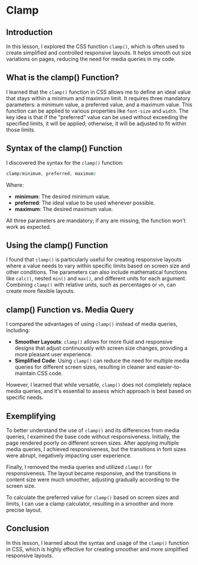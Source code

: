# Clamp

## Introduction
In this lesson, I explored the CSS function `clamp()`, which is often used to create simplified and controlled responsive layouts. It helps smooth out size variations on pages, reducing the need for media queries in my code.

## What is the clamp() Function?
I learned that the `clamp()` function in CSS allows me to define an ideal value that stays within a minimum and maximum limit. It requires three mandatory parameters: a minimum value, a preferred value, and a maximum value. This function can be applied to various properties like `font-size` and `width`. The key idea is that if the "preferred" value can be used without exceeding the specified limits, it will be applied; otherwise, it will be adjusted to fit within those limits.

## Syntax of the clamp() Function
I discovered the syntax for the `clamp()` function:

```css
clamp(minimum, preferred, maximum)
```
Where:
- **minimum**: The desired minimum value.
- **preferred**: The ideal value to be used whenever possible.
- **maximum**: The desired maximum value.

All three parameters are mandatory; if any are missing, the function won’t work as expected.

## Using the clamp() Function
I found that `clamp()` is particularly useful for creating responsive layouts where a value needs to vary within specific limits based on screen size and other conditions. The parameters can also include mathematical functions like `calc()`, nested `min()` and `max()`, and different units for each argument. Combining `clamp()` with relative units, such as percentages or `vh`, can create more flexible layouts.

## clamp() Function vs. Media Query
I compared the advantages of using `clamp()` instead of media queries, including:
- **Smoother Layouts**: `clamp()` allows for more fluid and responsive designs that adjust continuously with screen size changes, providing a more pleasant user experience.
- **Simplified Code**: Using `clamp()` can reduce the need for multiple media queries for different screen sizes, resulting in cleaner and easier-to-maintain CSS code.

However, I learned that while versatile, `clamp()` does not completely replace media queries, and it's essential to assess which approach is best based on specific needs.

## Exemplifying
To better understand the use of `clamp()` and its differences from media queries, I examined the base code without responsiveness. Initially, the page rendered poorly on different screen sizes. After applying multiple media queries, I achieved responsiveness, but the transitions in font sizes were abrupt, negatively impacting user experience.

Finally, I removed the media queries and utilized `clamp()` for responsiveness. The layout became responsive, and the transitions in content size were much smoother, adjusting gradually according to the screen size.

To calculate the preferred value for `clamp()` based on screen sizes and limits, I can use a clamp calculator, resulting in a smoother and more precise layout.

## Conclusion
In this lesson, I learned about the syntax and usage of the `clamp()` function in CSS, which is highly effective for creating smoother and more simplified responsive layouts.